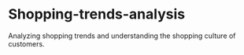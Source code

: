# Shopping-trends-analysis
Analyzing shopping trends and understanding the shopping culture of customers.
